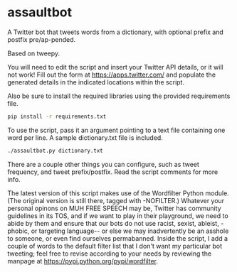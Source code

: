 # assaultbot
A Twitter bot that tweets words from a dictionary, with optional prefix and postfix pre/ap-pended.

Based on tweepy.

You will need to edit the script and insert your Twitter API details, or it will not work! Fill out the form at https://apps.twitter.com/ and populate the generated details in the indicated locations within the script.

Also be sure to install the required libraries using the provided requirements file.

```bash
pip install -r requirements.txt
```

To use the script, pass it an argument pointing to a text file containing one word per line. A sample dictionary.txt file is included.

```bash
./assaultbot.py dictionary.txt
```

There are a couple other things you can configure, such as tweet frequency, and tweet prefix/postfix. Read the script comments for more info.

The latest version of this script makes use of the Wordfilter Python module. (The original version is still there, tagged with -NOFILTER.) Whatever your personal opinons on MUH FREE SPEECH may be, Twitter has community guidelines in its TOS, and if we want to play in their playground, we need to abide by them and ensure that our bots do not use racist, sexist, ableist, -phobic, or targeting language-- or else we may inadvertently be an asshole to someone, or even find ourselves permabanned. Inside the script, I add a couple of words to the default filter list that I don't want my particular bot tweeting; feel free to revise according to your needs by reviewing the manpage at https://pypi.python.org/pypi/wordfilter.
